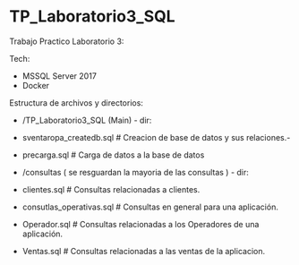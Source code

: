# TP_Laboratorio3_SQL

Trabajo Practico Laboratorio 3:

Tech:
 - MSSQL Server 2017
 - Docker

 Estructura de archivos y directorios:

 - /TP_Laboratorio3_SQL (Main) - dir:
 - sventaropa_createdb.sql # Creacion de base de datos y sus relaciones.-
 - precarga.sql # Carga de datos a la base de datos

 - /consultas ( se resguardan la mayoria de las consultas ) - dir:
 - clientes.sql # Consultas relacionadas a clientes.
 - consutlas_operativas.sql # Consultas en general para una aplicación.
 - Operador.sql # Consultas relacionadas a los Operadores de una aplicación.
 - Ventas.sql # Consultas relacionadas a las ventas de la aplicacion.